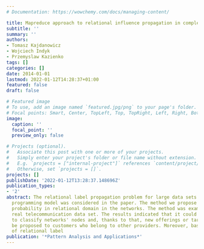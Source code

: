 ```yaml
---
# Documentation: https://wowchemy.com/docs/managing-content/

title: Mapreduce approach to relational influence propagation in complex networks
subtitle: ''
summary: ''
authors:
- Tomasz Kajdanowicz
- Wojciech Indyk
- Przemyslaw Kazienko
tags: []
categories: []
date: 2014-01-01
lastmod: 2022-01-12T14:28:37+01:00
featured: false
draft: false

# Featured image
# To use, add an image named `featured.jpg/png` to your page's folder.
# Focal points: Smart, Center, TopLeft, Top, TopRight, Left, Right, BottomLeft, Bottom, BottomRight.
image:
  caption: ''
  focal_point: ''
  preview_only: false

# Projects (optional).
#   Associate this post with one or more of your projects.
#   Simply enter your project's folder or file name without extension.
#   E.g. `projects = ["internal-project"]` references `content/project/deep-learning/index.md`.
#   Otherwise, set `projects = []`.
projects: []
publishDate: '2022-01-12T13:28:37.148696Z'
publication_types:
- '2'
abstract: The relational label propagation problem for large data sets using MapReduce
  programming model was considered in the paper. The method we propose estimates class
  probability in relational domain in the networks. The method was examined on large
  real telecommunication data set. The results indicated that it could be used successfully
  to classify networks' nodes and, thanks to that, new offerings or tariffs might
  be proposed to customers who belong to other providers. Moreover, basic properties
  of relational label
publication: '*Pattern Analysis and Applications*'
---
```

